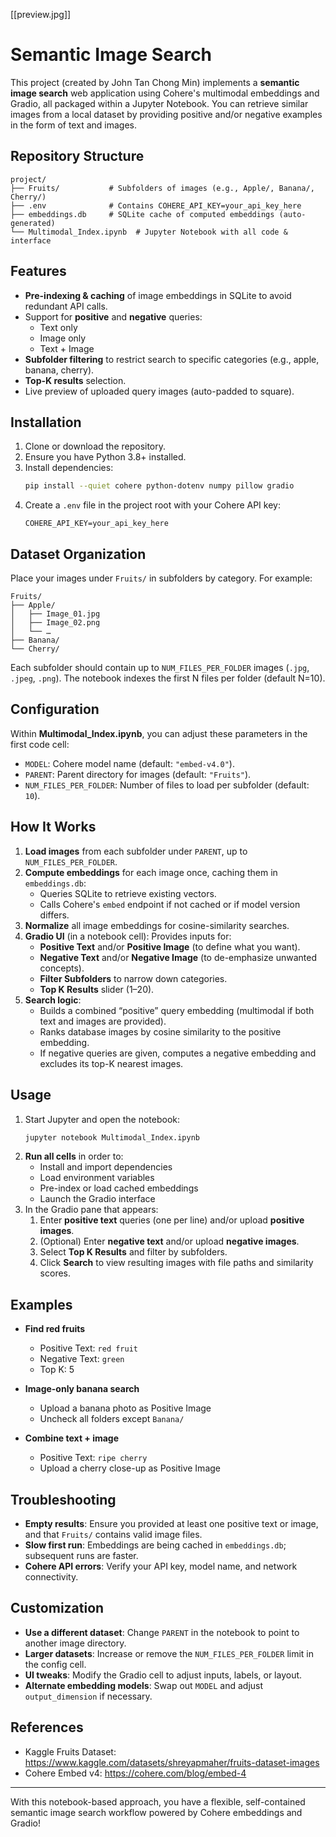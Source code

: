 [[preview.jpg]]

# Semantic Image Search

This project (created by John Tan Chong Min) implements a **semantic image search** web application using Cohere's multimodal embeddings and Gradio, all packaged within a Jupyter Notebook. You can retrieve similar images from a local dataset by providing positive and/or negative examples in the form of text and images.

## Repository Structure

```
project/
├── Fruits/           # Subfolders of images (e.g., Apple/, Banana/, Cherry/)
├── .env              # Contains COHERE_API_KEY=your_api_key_here
├── embeddings.db     # SQLite cache of computed embeddings (auto-generated)
└── Multimodal_Index.ipynb  # Jupyter Notebook with all code & interface
```

## Features

- **Pre-indexing & caching** of image embeddings in SQLite to avoid redundant API calls.
- Support for **positive** and **negative** queries:
  - Text only
  - Image only
  - Text + Image
- **Subfolder filtering** to restrict search to specific categories (e.g., apple, banana, cherry).
- **Top-K results** selection.
- Live preview of uploaded query images (auto-padded to square).

## Installation

1. Clone or download the repository.
2. Ensure you have Python 3.8+ installed.
3. Install dependencies:
   ```bash
   pip install --quiet cohere python-dotenv numpy pillow gradio
   ```
4. Create a `.env` file in the project root with your Cohere API key:
   ```dotenv
   COHERE_API_KEY=your_api_key_here
   ```

## Dataset Organization

Place your images under `Fruits/` in subfolders by category. For example:

```
Fruits/
├── Apple/
│   ├── Image_01.jpg
│   ├── Image_02.png
│   └── …
├── Banana/
└── Cherry/
```

Each subfolder should contain up to `NUM_FILES_PER_FOLDER` images (`.jpg`, `.jpeg`, `.png`). The notebook indexes the first N files per folder (default N=10).

## Configuration

Within **Multimodal\_Index.ipynb**, you can adjust these parameters in the first code cell:

- `MODEL`: Cohere model name (default: `"embed-v4.0"`).
- `PARENT`: Parent directory for images (default: `"Fruits"`).
- `NUM_FILES_PER_FOLDER`: Number of files to load per subfolder (default: `10`).

## How It Works

1. **Load images** from each subfolder under `PARENT`, up to `NUM_FILES_PER_FOLDER`.
2. **Compute embeddings** for each image once, caching them in `embeddings.db`:
   - Queries SQLite to retrieve existing vectors.
   - Calls Cohere's `embed` endpoint if not cached or if model version differs.
3. **Normalize** all image embeddings for cosine-similarity searches.
4. **Gradio UI** (in a notebook cell): Provides inputs for:
   - **Positive Text** and/or **Positive Image** (to define what you want).
   - **Negative Text** and/or **Negative Image** (to de-emphasize unwanted concepts).
   - **Filter Subfolders** to narrow down categories.
   - **Top K Results** slider (1–20).
5. **Search logic**:
   - Builds a combined “positive” query embedding (multimodal if both text and images are provided).
   - Ranks database images by cosine similarity to the positive embedding.
   - If negative queries are given, computes a negative embedding and excludes its top-K nearest images.

## Usage

1. Start Jupyter and open the notebook:
   ```bash
   jupyter notebook Multimodal_Index.ipynb
   ```
2. **Run all cells** in order to:
   - Install and import dependencies
   - Load environment variables
   - Pre-index or load cached embeddings
   - Launch the Gradio interface
3. In the Gradio pane that appears:
   1. Enter **positive text** queries (one per line) and/or upload **positive images**.
   2. (Optional) Enter **negative text** and/or upload **negative images**.
   3. Select **Top K Results** and filter by subfolders.
   4. Click **Search** to view resulting images with file paths and similarity scores.

## Examples

- **Find red fruits**

  - Positive Text: `red fruit`
  - Negative Text: `green`
  - Top K: 5

- **Image-only banana search**

  - Upload a banana photo as Positive Image
  - Uncheck all folders except `Banana/`

- **Combine text + image**

  - Positive Text: `ripe cherry`
  - Upload a cherry close-up as Positive Image

## Troubleshooting

- **Empty results**: Ensure you provided at least one positive text or image, and that `Fruits/` contains valid image files.
- **Slow first run**: Embeddings are being cached in `embeddings.db`; subsequent runs are faster.
- **Cohere API errors**: Verify your API key, model name, and network connectivity.

## Customization

- **Use a different dataset**: Change `PARENT` in the notebook to point to another image directory.
- **Larger datasets**: Increase or remove the `NUM_FILES_PER_FOLDER` limit in the config cell.
- **UI tweaks**: Modify the Gradio cell to adjust inputs, labels, or layout.
- **Alternate embedding models**: Swap out `MODEL` and adjust `output_dimension` if necessary.

## References

- Kaggle Fruits Dataset: https://www.kaggle.com/datasets/shreyapmaher/fruits-dataset-images
- Cohere Embed v4: https://cohere.com/blog/embed-4

---

With this notebook-based approach, you have a flexible, self-contained semantic image search workflow powered by Cohere embeddings and Gradio!
